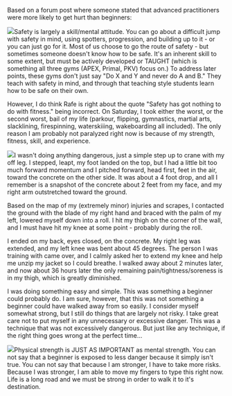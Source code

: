 Based on a forum post where someone stated that advanced practitioners were more likely to get hurt than beginners:

![](http://hphotos-snc1.fbcdn.net/hs173.snc1/6496_523007492139_50800261_31057227_2545832_n.jpg)Safety is largely a skill/mental attitude. You can go about a difficult jump with safety in mind, using spotters, progression, and building up to it - or you can just go for it. Most of us choose to go the route of safety - but sometimes someone doesn't know how to be safe. It's an inherent skill to some extent, but must be actively developed or TAUGHT (which is something all three gyms (APEX, Primal, PKV) focus on.) To address later points, these gyms don't just say "Do X and Y and never do A and B." They teach with safety in mind, and through that teaching style students learn how to be safe on their own.

However, I do think Rafe is right about the quote "Safety has got nothing to do with fitness." being incorrect. On Saturday, I took either the worst, or the second worst, bail of my life (parkour, flipping, gymnastics, martial arts, slacklining, firespinning, waterskiiing, wakeboarding all included). The only reason I am probably not paralyzed right now is because of my strength, fitness, skill, and experience.

![](http://hphotos-snc1.fbcdn.net/hs189.snc1/6331_595299363385_24416838_34815013_4495659_n.jpg)I wasn't doing anything dangerous, just a simple step up to crane with my off leg. I stepped, leapt, my foot landed on the top, but I had a little bit too much forward momentum and I pitched forward, head first, feet in the air, toward the concrete on the other side. It was about a 4 foot drop, and all I remember is a snapshot of the concrete about 2 feet from my face, and my right arm outstretched toward the ground.

Based on the map of my (extremely minor) injuries and scrapes, I contacted the ground with the blade of my right hand and braced with the palm of my left, lowered myself down into a roll. I hit my thigh on the corner of the wall, and I must have hit my knee at some point - probably during the roll.

I ended on my back, eyes closed, on the concrete. My right leg was extended, and my left knee was bent about 45 degrees. The person I was training with came over, and I calmly asked her to extend my knee and help me unzip my jacket so I could breathe. I walked away about 2 minutes later, and now about 36 hours later the only remaining pain/tightness/soreness is in my thigh, which is greatly diminished.

I was doing something easy and simple. This was something a beginner could probably do. I am sure, however, that this was not something a beginner could have walked away from so easily. I consider myself somewhat strong, but I still do things that are largely not risky. I take great care not to put myself in any unnecessary or excessive danger. This was a technique that was not excessively dangerous. But just like any technique, if the right thing goes wrong at the perfect time...

![](http://hphotos-snc1.fbcdn.net/hs171.snc1/6410_130025262704_529932704_2496515_1968869_n.jpg)Physical strength is JUST AS IMPORTANT as mental strength. You can not say that a beginner is exposed to less danger because it simply isn't true. You can not say that because I am stronger, I have to take more risks. Because I was stronger, I am able to move my fingers to type this right now. Life is a long road and we must be strong in order to walk it to it's destination.